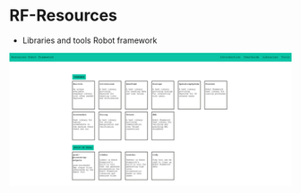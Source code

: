 # RF-Resources

* Libraries and tools Robot framework

![Libraries and tools Robot framework](Img/ImgReadme.png)
